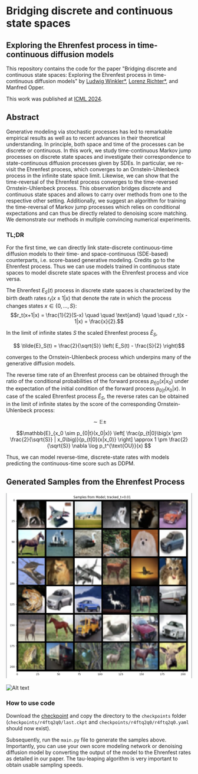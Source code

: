 # Bridging discrete and continuous state spaces
## Exploring the Ehrenfest process in time-continuous diffusion models

This repository contains the code for the paper "Bridging discrete and continuous state spaces: Exploring the Ehrenfest process in time-continuous diffusion models" by [Ludwig Winkler*](https://ludwigwinkler.github.io), [Lorenz Richter*](https://scholar.google.com/citations?hl=en&user=uxlQvnUAAAAJ), and Manfred Opper. 

This work was published at [ICML 2024](https://arxiv.org/pdf/2405.03549).

## Abstract

Generative modeling via stochastic processes has led to remarkable empirical results as well as to recent advances in
their theoretical understanding. In principle, both space and time of the processes can be discrete or continuous. 
In this work, we study time-continuous Markov jump processes on discrete state spaces and investigate their correspondence to state-continuous diffusion processes given by SDEs. 
In particular, we re-visit the Ehrenfest process, which converges to an Ornstein-Uhlenbeck process in the infinite state space limit. 
Likewise, we can show that the time-reversal of the Ehrenfest process converges to the time-reversed Ornstein-Uhlenbeck process. This observation bridges
discrete and continuous state spaces and allows to carry over methods from one to the respective other setting.
Additionally, we suggest an algorithm for training the time-reversal of Markov jump processes which relies on conditional expectations and can thus be directly related to denoising score matching. 
We demonstrate our methods in multiple convincing numerical experiments.

### TL;DR
For the first time, we can directly link state-discrete continuous-time diffusion models to their time- and
space-continuous (SDE-based) counterparts, i.e. score-based generative modeling. Credits go to the Ehrenfest process.
Thus we can use models trained in continuous state spaces to model discrete state spaces with the Ehrenfest process and vice versa.

The Ehrenfest $E_S(t)$ process in discrete state spaces is characterized by the birth death rates $r_t(x \pm 1 |x)$ that denote the rate in which the process changes states $x \in \{0, \ldots, S\}$:
$$r_t(x+1|x) = \frac{1}{2}(S-x) \quad \quad \text{and} \quad \quad r_t(x - 1|x) = \frac{x}{2}.$$ 

In the limit of infinite states $S$ the scaled Ehrenfest process $\tilde{E}_S$,

$$ \tilde{E}_S(t) = \frac{2}{\sqrt{S}} \left( E_S(t) - \frac{S}{2} \right)$$

converges to the Ornstein-Uhlenbeck process which underpins many of the generative diffusion models.

The reverse time rate of an Ehrenfest process can be obtained through the ratio of the conditional probabilities of the forward process $p_{t|0}(x | x_0)$ under the expectation of the initial condition of the forward process $p_{0|t}(x_0 | x)$.
In case of the scaled Ehrenfest process $\tilde{E}_S$, the reverse rates can be obtained in the limit of infinite states by the score of the corresponding Ornstein-Uhlenbeck process:

$$ \sim \mathbb{E} \pm $$

$$\mathbb{E}_{x_0 \sim p_{0|t}(x_0|x)} \left[ \frac{p_{t|0}\big(x \pm \frac{2}{\sqrt{S}} | x_0\big)}{p_{t|0}(x|x_0)} \right] \approx 1 \pm \frac{2}{\sqrt{S}} \nabla \log p_t^{\text{OU}}(x) $$

Thus, we can model reverse-time, discrete-state rates with models predicting the continuous-time score such as DDPM. 

<!-- ![Alt text](experiments/media/essence.jpeg) -->

## Generated Samples from the Ehrenfest Process

![Alt text](experiments/media/samples.png)

![Alt text](experiments/media/samples.gif)

### How to use code

Download the [checkpoint](https://drive.google.com/drive/folders/1FlYhDRgc0GA2qNCOB8IvoBRV-62BzCVR) and copy the directory to the `checkpoints` folder (`checkpoints/r4ftq2q0/last.ckpt` and `checkpoints/r4ftq2q0/r4ftq2q0.yaml` should now exist).

Subsequently, run the `main.py` file to generate the samples above.
Importantly, you can use your own score modeling network or denoising diffusion model by converting the output of the model to the Ehrenfest rates as detailed in our paper.
The tau-leaping algorithm is very important to obtain usable sampling speeds.